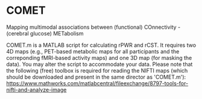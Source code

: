 # COMET
Mapping multimodal associations between (functional) COnnectivity - (cerebral glucose) METabolism

COMET.m is a MATLAB script for calculating rPWR and rCST. It requires two 4D maps (e.g., PET-based metabolic maps for all participants and the correponding fMRI-based activity maps) and one 3D map (for masking the data). You may alter the script to accommodate your data. Please note that the following (free) toolbox is required for reading the NIFTI maps (which should be downloaded and present in the same director as 'COMET.m'):
https://www.mathworks.com/matlabcentral/fileexchange/8797-tools-for-nifti-and-analyze-image

